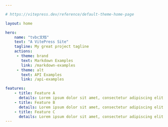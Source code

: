 ```yaml
---

# https://vitepress.dev/reference/default-theme-home-page

layout: home

hero:
    name: "tvbc文档"
    text: "A VitePress Site"
    tagline: My great project tagline
    actions:
     - theme: brand
       text: Markdown Examples
       link: /markdown-examples
     - theme: alt
       text: API Examples
       link: /api-examples

features:
    - title: Feature A
      details: Lorem ipsum dolor sit amet, consectetur adipiscing elit
    - title: Feature B
      details: Lorem ipsum dolor sit amet, consectetur adipiscing elit
    - title: Feature C
      details: Lorem ipsum dolor sit amet, consectetur adipiscing elit
---
```

